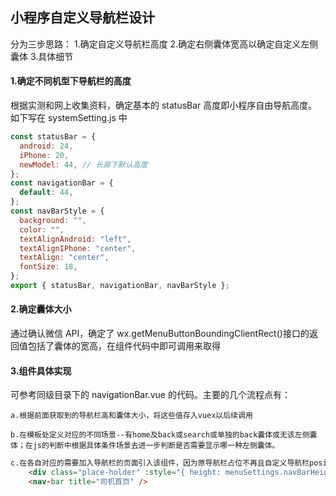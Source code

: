## 小程序自定义导航栏设计

分为三步思路： 1.确定自定义导航栏高度 2.确定右侧囊体宽高以确定自定义左侧囊体 3.具体细节

#### 1.确定不同机型下导航栏的高度

根据实测和网上收集资料，确定基本的 statusBar 高度即小程序自由导航高度。如下写在 systemSetting.js 中

```js
const statusBar = {
  android: 24,
  iPhone: 20,
  newModel: 44, // 长屏下默认高度
};
const navigationBar = {
  default: 44,
};
const navBarStyle = {
  background: "",
  color: "",
  textAlignAndroid: "left",
  textAlignIPhone: "center",
  textAlign: "center",
  fontSize: 18,
};
export { statusBar, navigationBar, navBarStyle };
```

#### 2.确定囊体大小

通过确认微信 API，确定了 wx.getMenuButtonBoundingClientRect()接口的返回值包括了囊体的宽高，在组件代码中即可调用来取得

#### 3.组件具体实现

可参考同级目录下的 navigationBar.vue 的代码。主要的几个流程点有：

```
a.根据前面获取到的导航栏高和囊体大小，将这些值存入vuex以后续调用
```

```
b.在模板处定义对应的不同场景--有home及back或search或单独的back囊体或无该左侧囊体；在js的判断中根据具体条件场景去进一步判断是否需要显示哪一种左侧囊体。
```
```Html
c.在各自对应的需要加入导航栏的页面引入该组件，因为原导航栏占位不再且自定义导航栏position被设置为fixed，故记得在使用的页面对应引入高度占位。如下place-holder的div
    <div class="place-holder" :style="{ height: menuSettings.navBarHeight + 'px'}"></div>
    <nav-bar title="司机首页" />
```

